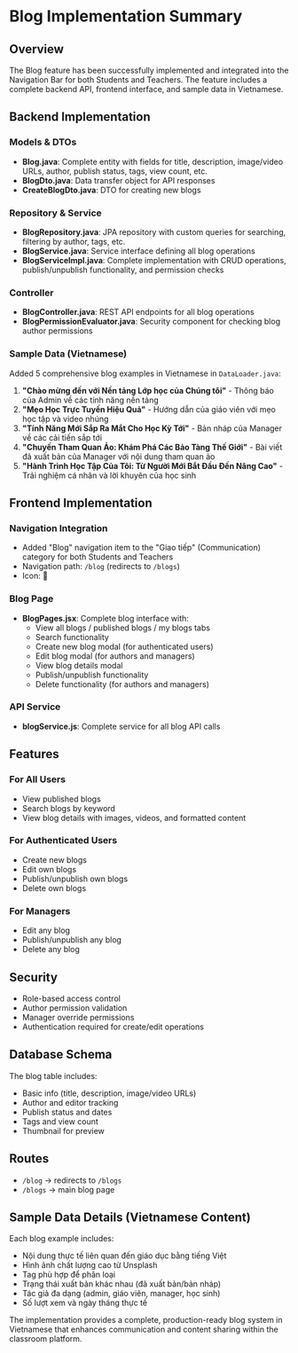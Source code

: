 # Blog Implementation Summary

## Overview
The Blog feature has been successfully implemented and integrated into the Navigation Bar for both Students and Teachers. The feature includes a complete backend API, frontend interface, and sample data in Vietnamese.

## Backend Implementation

### Models & DTOs
- **Blog.java**: Complete entity with fields for title, description, image/video URLs, author, publish status, tags, view count, etc.
- **BlogDto.java**: Data transfer object for API responses
- **CreateBlogDto.java**: DTO for creating new blogs

### Repository & Service
- **BlogRepository.java**: JPA repository with custom queries for searching, filtering by author, tags, etc.
- **BlogService.java**: Service interface defining all blog operations
- **BlogServiceImpl.java**: Complete implementation with CRUD operations, publish/unpublish functionality, and permission checks

### Controller
- **BlogController.java**: REST API endpoints for all blog operations
- **BlogPermissionEvaluator.java**: Security component for checking blog author permissions

### Sample Data (Vietnamese)
Added 5 comprehensive blog examples in Vietnamese in `DataLoader.java`:

1. **"Chào mừng đến với Nền tảng Lớp học của Chúng tôi"** - Thông báo của Admin về các tính năng nền tảng
2. **"Mẹo Học Trực Tuyến Hiệu Quả"** - Hướng dẫn của giáo viên với mẹo học tập và video nhúng
3. **"Tính Năng Mới Sắp Ra Mắt Cho Học Kỳ Tới"** - Bản nháp của Manager về các cải tiến sắp tới
4. **"Chuyến Tham Quan Ảo: Khám Phá Các Bảo Tàng Thế Giới"** - Bài viết đã xuất bản của Manager với nội dung tham quan ảo
5. **"Hành Trình Học Tập Của Tôi: Từ Người Mới Bắt Đầu Đến Nâng Cao"** - Trải nghiệm cá nhân và lời khuyên của học sinh

## Frontend Implementation

### Navigation Integration
- Added "Blog" navigation item to the "Giao tiếp" (Communication) category for both Students and Teachers
- Navigation path: `/blog` (redirects to `/blogs`)
- Icon: 📝

### Blog Page
- **BlogPages.jsx**: Complete blog interface with:
  - View all blogs / published blogs / my blogs tabs
  - Search functionality
  - Create new blog modal (for authenticated users)
  - Edit blog modal (for authors and managers)
  - View blog details modal
  - Publish/unpublish functionality
  - Delete functionality (for authors and managers)

### API Service
- **blogService.js**: Complete service for all blog API calls

## Features

### For All Users
- View published blogs
- Search blogs by keyword
- View blog details with images, videos, and formatted content

### For Authenticated Users
- Create new blogs
- Edit own blogs
- Publish/unpublish own blogs
- Delete own blogs

### For Managers
- Edit any blog
- Publish/unpublish any blog
- Delete any blog

## Security
- Role-based access control
- Author permission validation
- Manager override permissions
- Authentication required for create/edit operations

## Database Schema
The blog table includes:
- Basic info (title, description, image/video URLs)
- Author and editor tracking
- Publish status and dates
- Tags and view count
- Thumbnail for preview

## Routes
- `/blog` → redirects to `/blogs`
- `/blogs` → main blog page

## Sample Data Details (Vietnamese Content)
Each blog example includes:
- Nội dung thực tế liên quan đến giáo dục bằng tiếng Việt
- Hình ảnh chất lượng cao từ Unsplash
- Tag phù hợp để phân loại
- Trạng thái xuất bản khác nhau (đã xuất bản/bản nháp)
- Tác giả đa dạng (admin, giáo viên, manager, học sinh)
- Số lượt xem và ngày tháng thực tế

The implementation provides a complete, production-ready blog system in Vietnamese that enhances communication and content sharing within the classroom platform. 